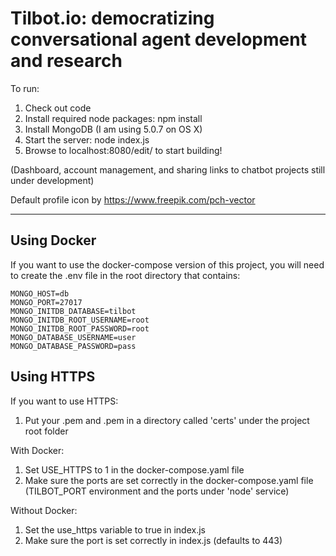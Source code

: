 # Tilbot.io: democratizing conversational agent development and research

To run:
1. Check out code
2. Install required node packages: npm install
3. Install MongoDB (I am using 5.0.7 on OS X)
4. Start the server: node index.js
5. Browse to localhost:8080/edit/ to start building!

(Dashboard, account management, and sharing links to chatbot projects still under development)

Default profile icon by https://www.freepik.com/pch-vector

***

## Using Docker
If you want to use the docker-compose version of this project, you will need to create the .env file in the root directory that contains:

    MONGO_HOST=db
    MONGO_PORT=27017
    MONGO_INITDB_DATABASE=tilbot
    MONGO_INITDB_ROOT_USERNAME=root
    MONGO_INITDB_ROOT_PASSWORD=root
    MONGO_DATABASE_USERNAME=user
    MONGO_DATABASE_PASSWORD=pass

## Using HTTPS
If you want to use HTTPS:
1. Put your .pem and .pem in a directory called 'certs' under the project root folder

With Docker:
1. Set USE_HTTPS to 1 in the docker-compose.yaml file
2. Make sure the ports are set correctly in the docker-compose.yaml file (TILBOT_PORT environment and the ports under 'node' service)
    
Without Docker:
1. Set the use_https variable to true in index.js
3. Make sure the port is set correctly in index.js (defaults to 443)